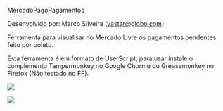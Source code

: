 MercadoPagoPagamentos

Desenvolvido por: Marco Silveira (vastar@globo.com)


Ferramenta para visualisar no Mercado Livre os pagamentos pendentes feito por boleto.

Esta ferramenta é em formato de UserScript, para usar instale o complemento Tampermonkey no Google Chorme ou Greasemonkey no Firefox (Não testado no FF).


![](http://s14.postimg.org/54j9um8y9/mercado_Pago_Pagamentos.png)


![](http://s14.postimg.org/8pf5dudht/mercado_Pago_Boleto.png)


